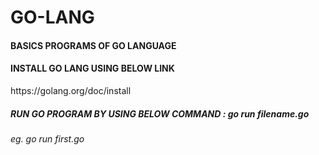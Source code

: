 # GO-LANG
<h4>BASICS PROGRAMS OF GO LANGUAGE</h4>
<h4>INSTALL GO LANG USING BELOW LINK </h4>
https://golang.org/doc/install
<h5>RUN GO PROGRAM BY USING BELOW COMMAND : go run filename.go</h5>
<i>eg. go run first.go</i>

